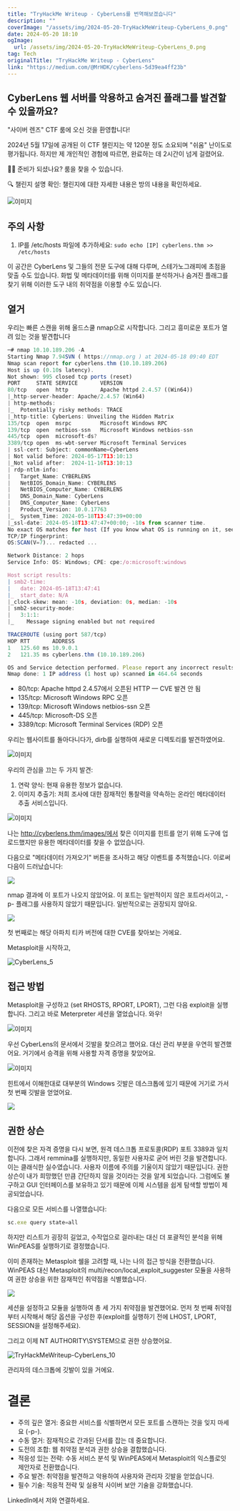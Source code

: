 ```yaml
---
title: "TryHackMe Writeup - CyberLens를 번역해보겠습니다"
description: ""
coverImage: "/assets/img/2024-05-20-TryHackMeWriteup-CyberLens_0.png"
date: 2024-05-20 18:10
ogImage:
  url: /assets/img/2024-05-20-TryHackMeWriteup-CyberLens_0.png
tag: Tech
originalTitle: "TryHackMe Writeup - CyberLens"
link: "https://medium.com/@MrHDK/cyberlens-5d39ea4ff23b"
---
```


## CyberLens 웹 서버를 악용하고 숨겨진 플래그를 발견할 수 있을까요?

"사이버 렌즈" CTF 룸에 오신 것을 환영합니다!

2024년 5월 17일에 공개된 이 CTF 챌린지는 약 120분 정도 소요되며 "쉬움" 난이도로 평가됩니다.
하지만 제 개인적인 경험에 따르면, 완료하는 데 2시간이 넘게 걸렸어요.

🕵️‍♂️ 준비가 되셨나요? 룸을 찾을 수 있습니다.

<div class="content-ad"></div>

🔍 챌린지 설명 확인: 챌린지에 대한 자세한 내용은 방의 내용을 확인하세요.

![이미지](/assets/img/2024-05-20-TryHackMeWriteup-CyberLens_0.png)

## 주의 사항

1. IP를 /etc/hosts 파일에 추가하세요: `sudo echo [IP] cyberlens.thm >> /etc/hosts`

<div class="content-ad"></div>

이 공간은 CyberLens 및 그들의 전문 도구에 대해 다루며, 스테가노그래피에 초점을 맞출 수도 있습니다. 화법 및 메타데이터를 위해 이미지를 분석하거나 숨겨진 플래그를 찾기 위해 이러한 도구 내의 취약점을 이용할 수도 있습니다.

## 열거

우리는 빠른 스캔을 위해 올드스쿨 nmap으로 시작합니다.
그리고 흥미로운 포트가 열려 있는 것을 발견합니다

```js
─# nmap 10.10.189.206 -A
Starting Nmap 7.94SVN ( https://nmap.org ) at 2024-05-18 09:40 EDT
Nmap scan report for cyberlens.thm (10.10.189.206)
Host is up (0.10s latency).
Not shown: 995 closed tcp ports (reset)
PORT     STATE SERVICE       VERSION
80/tcp   open  http          Apache httpd 2.4.57 ((Win64))
|_http-server-header: Apache/2.4.57 (Win64)
| http-methods:
|_  Potentially risky methods: TRACE
|_http-title: CyberLens: Unveiling the Hidden Matrix
135/tcp  open  msrpc         Microsoft Windows RPC
139/tcp  open  netbios-ssn   Microsoft Windows netbios-ssn
445/tcp  open  microsoft-ds?
3389/tcp open  ms-wbt-server Microsoft Terminal Services
| ssl-cert: Subject: commonName=CyberLens
| Not valid before: 2024-05-17T13:10:13
|_Not valid after:  2024-11-16T13:10:13
| rdp-ntlm-info:
|   Target_Name: CYBERLENS
|   NetBIOS_Domain_Name: CYBERLENS
|   NetBIOS_Computer_Name: CYBERLENS
|   DNS_Domain_Name: CyberLens
|   DNS_Computer_Name: CyberLens
|   Product_Version: 10.0.17763
|_  System_Time: 2024-05-18T13:47:39+00:00
|_ssl-date: 2024-05-18T13:47:47+00:00; -10s from scanner time.
No exact OS matches for host (If you know what OS is running on it, see https://nmap.org/submit/ ).
TCP/IP fingerprint:
OS:SCAN(V=7)... redacted ...

Network Distance: 2 hops
Service Info: OS: Windows; CPE: cpe:/o:microsoft:windows

Host script results:
| smb2-time:
|   date: 2024-05-18T13:47:41
|_  start_date: N/A
|_clock-skew: mean: -10s, deviation: 0s, median: -10s
| smb2-security-mode:
|   3:1:1:
|_    Message signing enabled but not required

TRACEROUTE (using port 587/tcp)
HOP RTT       ADDRESS
1   125.60 ms 10.9.0.1
2   121.35 ms cyberlens.thm (10.10.189.206)

OS and Service detection performed. Please report any incorrect results at https://nmap.org/submit/ .
Nmap done: 1 IP address (1 host up) scanned in 464.64 seconds
```

<div class="content-ad"></div>

- 80/tcp: Apache httpd 2.4.57에서 오픈된 HTTP — CVE 발견 안 됨
- 135/tcp: Microsoft Windows RPC 오픈
- 139/tcp: Microsoft Windows netbios-ssn 오픈
- 445/tcp: Microsoft-DS 오픈
- 3389/tcp: Microsoft Terminal Services (RDP) 오픈

우리는 웹사이트를 돌아다니다가, dirb를 실행하여 새로운 디렉토리를 발견하였어요.

![이미지](/assets/img/2024-05-20-TryHackMeWriteup-CyberLens_1.png)

우리의 관심을 끄는 두 가지 발견:

<div class="content-ad"></div>

1. 연락 양식: 현재 유용한 정보가 없습니다.
2. 이미지 추출기: 저희 조사에 대한 잠재적인 통찰력을 약속하는 온라인 메타데이터 추출 서비스입니다.

![이미지](/assets/img/2024-05-20-TryHackMeWriteup-CyberLens_2.png)

나는 http://cyberlens.thm/images/에서 찾은 이미지를 힌트를 얻기 위해 도구에 업로드했지만 유용한 메타데이터를 찾을 수 없었습니다.

다음으로 "메타데이터 가져오기" 버튼을 조사하고 해당 이벤트를 추적했습니다. 이로써 다음이 드러났습니다:

<div class="content-ad"></div>

<img src="/assets/img/2024-05-20-TryHackMeWriteup-CyberLens_3.png" />

nmap 결과에 이 포트가 나오지 않았어요. 이 포트는 일반적이지 않은 포트라서이고, -p- 플래그를 사용하지 않았기 때문입니다. 일반적으로는 권장되지 않아요.

<img src="/assets/img/2024-05-20-TryHackMeWriteup-CyberLens_4.png" />

첫 번째로는 해당 아파치 티카 버전에 대한 CVE를 찾아보는 거에요.

<div class="content-ad"></div>

Metasploit을 시작하고,

![CyberLens_5](/assets/img/2024-05-20-TryHackMeWriteup-CyberLens_5.png)

## 접근 방법

Metasploit을 구성하고 (set RHOSTS, RPORT, LPORT), 그런 다음 exploit을 실행합니다. 그리고 바로 Meterpreter 세션을 열었습니다. 와우!

<div class="content-ad"></div>

![이미지](/assets/img/2024-05-20-TryHackMeWriteup-CyberLens_6.png)

우선 CyberLens의 문서에서 깃발을 찾으려고 했어요. 대신 관리 부분을 우연히 발견했어요. 거기에서 승격을 위해 사용할 자격 증명을 찾았어요.

![이미지](/assets/img/2024-05-20-TryHackMeWriteup-CyberLens_7.png)

힌트에서 이해한대로 대부분의 Windows 깃발은 데스크톱에 있기 때문에 거기로 가서 첫 번째 깃발을 얻었어요.

<div class="content-ad"></div>

<img src="/assets/img/2024-05-20-TryHackMeWriteup-CyberLens_8.png" />

## 권한 상슨

이전에 찾은 자격 증명을 다시 보면, 원격 데스크톱 프로토콜(RDP) 포트 3389과 일치합니다.
그래서 remmina를 실행하지만, 동일한 사용자로 굳어 버린 것을 발견합니다. 이는 클래식한 실수였습니다. 사용자 이름에 주의를 기울이지 않았기 때문입니다. 권한 상슨이 내가 희망했던 만큼 간단하지 않을 것이라는 것을 알게 되었습니다. 그럼에도 불구하고 GUI 인터페이스를 보유하고 있기 때문에 이제 시스템을 쉽게 탐색할 방법이 제공되었습니다.

다음으로 모든 서비스를 나열했습니다:

<div class="content-ad"></div>

```js
sc.exe query state=all
```

하지만 리스트가 굉장히 길었고, 수작업으로 걸러내는 대신 더 포괄적인 분석을 위해 WinPEAS를 실행하기로 결정했습니다.

이미 존재하는 Metasploit 쉘을 고려할 때, 나는 나의 접근 방식을 전환했습니다. WinPEAS 대신 Metasploit의 multi/recon/local_exploit_suggester 모듈을 사용하여 권한 상승을 위한 잠재적인 취약점을 식별했습니다.

<img src="/assets/img/2024-05-20-TryHackMeWriteup-CyberLens_9.png" />

<div class="content-ad"></div>

세션을 설정하고 모듈을 실행하여 총 세 가지 취약점을 발견했어요. 먼저 첫 번째 취약점부터 시작해서 해당 옵션을 구성한 후(exploit를 실행하기 전에 LHOST, LPORT, SESSION을 설정해주세요).

그리고 이제 NT AUTHORITY\SYSTEM으로 권한 상승했어요.

![TryHackMeWriteup-CyberLens_10](/assets/img/2024-05-20-TryHackMeWriteup-CyberLens_10.png)

관리자의 데스크톱에 깃발이 있을 거에요.

<div class="content-ad"></div>

# 결론

- 주의 깊은 열거: 중요한 서비스를 식별하면서 모든 포트를 스캔하는 것을 잊지 마세요 (-p-).
- 수동 열거: 잠재적으로 간과된 단서를 잡는 데 중요합니다.
- 도전의 조합: 웹 취약점 분석과 권한 상승을 결합했습니다.
- 적응성 있는 전략: 수동 서비스 분석 및 WinPEAS에서 Metasploit의 익스플로잇 제안자로 전환했습니다.
- 주요 발견: 취약점을 발견하고 악용하여 사용자와 관리자 깃발을 얻었습니다.
- 필수 기술: 적응적 전략 및 실용적 사이버 보안 기술을 강화했습니다.

LinkedIn에서 저와 연결하세요.
